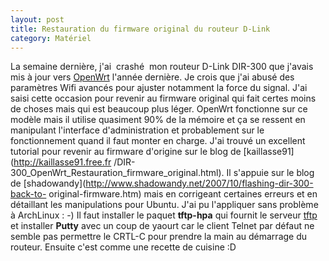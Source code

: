 ```yaml
---
layout: post
title: Restauration du firmware original du routeur D-Link
category: Matériel
---
```


La semaine dernière, j'ai  crashé  mon routeur D-Link DIR-300 que j'avais
mis à jour vers [OpenWrt](http://openwrt.org/) l'année dernière. <!-- more -->Je crois que
j'ai abusé des paramètres Wifi avancés pour ajuster notamment la force du
signal. J'ai saisi cette occasion pour revenir au firmware original qui fait
certes moins de choses mais qui est beaucoup plus léger. OpenWrt fonctionne sur
ce modèle mais il utilise quasiment 90% de la mémoire et ça se ressent en
manipulant l'interface d'administration et probablement sur le fonctionnement
quand il faut monter en charge. J'ai trouvé un excellent tutorial pour revenir
au firmware d'origine sur le blog de [kaillasse91](http://kaillasse91.free.fr
/DIR-300_OpenWrt_Restauration_firmware_original.html). Il s'appuie sur le blog
de [shadowandy](http://www.shadowandy.net/2007/10/flashing-dir-300-back-to-
original-firmware.htm) mais en corrigeant certaines erreurs et en détaillant
les manipulations pour Ubuntu. J'ai pu l'appliquer sans problème à ArchLinux :
-) Il faut installer le paquet **tftp-hpa** qui fournit le serveur
[tftp](http://fr.wikipedia.org/wiki/TFTP) et installer **Putty** avec un coup de
yaourt car le client Telnet par défaut ne semble pas permettre le CRTL-C pour
prendre la main au démarrage du routeur. Ensuite c'est comme une recette de
cuisine :D
